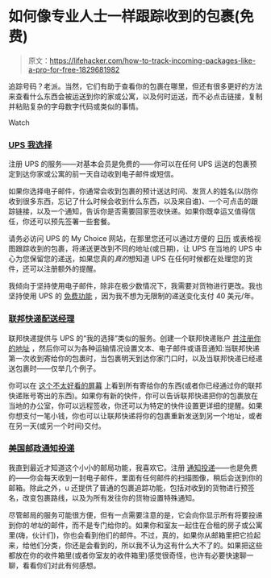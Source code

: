 # 如何像专业人士一样跟踪收到的包裹(免费)

> 原文：<https://lifehacker.com/how-to-track-incoming-packages-like-a-pro-for-free-1829681982>

追踪号码？老派。当然，它们有助于查看你的包裹在哪里，但还有很多更好的方法来查看什么东西会被运送到你的家或公寓，以及何时运送，而不必点击链接，复制并粘贴复杂的字母数字代码或类似的事情。

Watch

### [UPS 我选择](https://www.ups.com/mychoice/welcome.html)

注册 UPS 的服务——对基本会员是免费的——你可以在任何 UPS 运送的包裹预定到达你家或公寓的前一天自动收到电子邮件或短信。

如果你选择电子邮件，你通常会收到包裹的预计送达时间、发货人的姓名(以防你收到很多东西，忘记了什么时候会收到什么东西，以及来自谁)、一个可点击的跟踪链接，以及一个通知，告诉你是否需要回家签收快递。如果你既幸运又值得信任，你还可以预先签署一些套餐。

请务必访问 UPS 的 My Choice 网站，在那里您还可以通过方便的 [日历](https://wwwapps.ups.com/mcdp?loc=en_US) 或表格视图跟踪收到的包裹，将递送更改到不同的地址(或日期)，让 UPS 在当地的 UPS 中心为您保留您的递送，如果您真的*真的*想知道 UPS 在任何时候都在处理您的货件，还可以注册额外的提醒。

我倾向于坚持使用电子邮件，除非在极少数情况下，我需要对货物进行更改。我也坚持使用 UPS 的 [免费功能](https://www.ups.com/mychoice/features/) ，因为我不想为无限制的递送变化支付 40 美元/年。

### [联邦快递配送经理](https://www.fedex.com/apps/myprofile/deliverymanager/)

联邦快递提供与 UPS 的“我的选择”类似的服务。创建一个联邦快递账户 [并注册你的地址](https://www.fedex.com/apps/myprofile/deliverymanager/) ，然后你可以为各种运输情况设置文本、电子邮件或语音通知:当联邦快递第一次收到寄给你的包裹时，当包裹明天到达你家门口时，以及当联邦快递已经递送包裹时——仅举几个例子。

你可以在 [这个不太好看的屏幕](https://www.fedex.com/apps/fedextracking/?cntry_code=us&locale=us_en) 上看到所有寄给你的东西(或者你已经通过你的联邦快递账号寄出的东西)。如果你有新的快件，你可以告诉联邦快递把你的包裹放在当地的办公室，你可以远程签收，你还可以为特定的快件设置更详细的提醒。如果你想支付一笔小钱，你也可以让联邦快递将你的包裹重新发送到另一个地址，或者在另一天(或另一个时间)交付。

### [美国邮政通知投递](https://informeddelivery.usps.com/box/pages/intro/start.action)

我直到最近才知道这个小小的邮局功能，我喜欢它。注册 [通知投递](https://informeddelivery.usps.com/box/pages/intro/start.action)——也是免费的——你会每天收到一封电子邮件，里面有任何邮件的扫描图像，稍后会送到你的邮箱。除此之外，u 还提供了普通的包裹追踪功能，包括对收到的货物进行预签名，改变包裹路线，以及为所有发往你的货物设置特殊通知。

尽管邮局的服务可能很方便，但有一点需要注意的是，它会向你显示所有将要投递到你的*地址*的邮件，而不是专门给你的。如果你和室友一起住在合租的房子或公寓里(嗨，伙计们)，你也会看到他们的邮件。不过，真的，如果你从邮箱里把它捡起来，给他们分类，你还是会看到的，所以我不认为这有什么大不了的。如果把这些都放在你的收件箱里(或者你室友的收件箱里)感觉很奇怪，也许有必要快速聊一聊，看看你们对此有何感想。